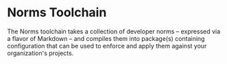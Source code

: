# Norms Toolchain

The Norms toolchain takes a collection of developer norms – expressed via a flavor of Markdown – and compiles them into package(s) containing configuration that can be used to enforce and apply them against your organization's projects.
